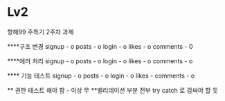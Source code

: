 # Lv2

항해99 주특기 2주차 과제

\*\*\*\*구조 변경
signup - o
posts - o
login - o
likes - o
comments - 0

\*\*\*\*에러 처리
signup - o
posts - o
login - o
likes - o
comments - o

\*\*\*\* 기능 테스트
signup - o
posts - o
login - o
likes -
comments - o

\*\* 권한 테스트 해야 함 - 이상 무
\*\*밸리데이션 부분 전부 try catch 로 감싸야 할 듯
